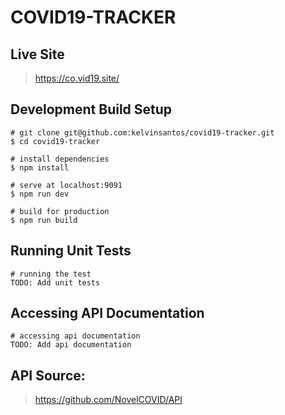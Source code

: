 
# COVID19-TRACKER

## Live Site
> https://co.vid19.site/

## Development Build Setup
```
# git clone git@github.com:kelvinsantos/covid19-tracker.git
$ cd covid19-tracker

# install dependencies
$ npm install

# serve at localhost:9091
$ npm run dev

# build for production
$ npm run build
```

## Running Unit Tests
```
# running the test
TODO: Add unit tests
```

## Accessing API Documentation

```
# accessing api documentation
TODO: Add api documentation
```

## API Source:
> https://github.com/NovelCOVID/API